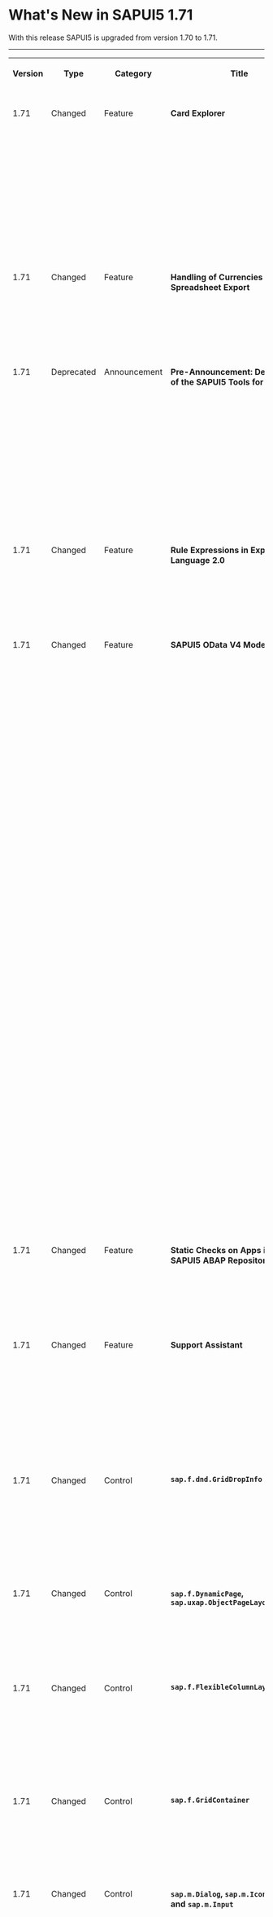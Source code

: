 <!-- loioa93a6a33b56447de8e158122ea2f57b8 -->

# What's New in SAPUI5 1.71

With this release SAPUI5 is upgraded from version 1.70 to 1.71.



****


<table>
<tr>
<th valign="top">

Version

</th>
<th valign="top">

Type

</th>
<th valign="top">

Category

</th>
<th valign="top">

Title

</th>
<th valign="top">

Description

</th>
<th valign="top">

Action

</th>
<th valign="top">

Available as of

</th>
</tr>
<tr>
<td valign="top">

1.71 

</td>
<td valign="top">

Changed 

</td>
<td valign="top">

Feature 

</td>
<td valign="top">

**Card Explorer** 

</td>
<td valign="top">

**Card Explorer**

-   An entire new *Integrate* section has been added to the Card Explorer with more information about card consumption in the host environment - in apps, dashboards, or on any HTML page. This section gives you more information on how to use integration cards in apps and about the integration card API.
-   The Card Explorer now preserves the page last visited and thus offers an improved usability and better navigation.

For more information, see [Card Explorer](https://ui5.sap.com/test-resources/sap/ui/integration/demokit/cardExplorer/index.html).

<sub>Changed•Feature•Info Only•1.71</sub>

</td>
<td valign="top">

Info Only

</td>
<td valign="top">

2019-10-10

</td>
</tr>
<tr>
<td valign="top">

1.71 

</td>
<td valign="top">

Changed 

</td>
<td valign="top">

Feature 

</td>
<td valign="top">

**Handling of Currencies During Spreadsheet Export** 

</td>
<td valign="top">

**Handling of Currencies During Spreadsheet Export**

The export of currencies with a special formatting of decimals is now supported. To achieve this, the export takes `getCustomCurrencies` of `sap.ui.core.Configuration.FormatSettings` into account.

<sub>Changed•Feature•Info Only•1.71</sub>

</td>
<td valign="top">

Info Only 

</td>
<td valign="top">

2019-10-10

</td>
</tr>
<tr>
<td valign="top">

1.71 

</td>
<td valign="top">

Deprecated 

</td>
<td valign="top">

Announcement 

</td>
<td valign="top">

**Pre-Announcement: Deprecation of the SAPUI5 Tools for Eclipse** 

</td>
<td valign="top">

**Pre-Announcement: Deprecation of the SAPUI5 Tools for Eclipse**

Version 1.71 is the last SAPUI5 version for which we will update the [SAPUI5 Tools for Eclipse](https://tools.hana.ondemand.com/#sapui5).

> ### Caution:  
> After the release of SAPUI5 1.71, the SAPUI5 Tools for Eclipse will no longer be maintained.

We recommend that you use SAP Web IDE as the development environment for SAPUI5. For more information, see [App Development Using SAP Web IDE](../05_Developing_Apps/app-development-using-sap-web-ide-13ced94.md).

<sub>Changed•Announcement•Info Only•1.71</sub>

</td>
<td valign="top">

Info Only 

</td>
<td valign="top">

2019-10-10

</td>
</tr>
<tr>
<td valign="top">

1.71 

</td>
<td valign="top">

Changed 

</td>
<td valign="top">

Feature 

</td>
<td valign="top">

**Rule Expressions in Expression Language 2.0** 

</td>
<td valign="top">

**Rule Expressions in Expression Language 2.0**

You can now type the rule expressions in expression language 2.0 in the rule builder control. For more information, see **Expression Language 2.0** in [Rule Builder Control Tutorial](../03_Get-Started/rule-builder-control-tutorial-67fcb30.md).

<sub>Changed•Feature•Info Only•1.71</sub>

</td>
<td valign="top">

Info Only 

</td>
<td valign="top">

2019-10-10

</td>
</tr>
<tr>
<td valign="top">

1.71 

</td>
<td valign="top">

Changed 

</td>
<td valign="top">

Feature 

</td>
<td valign="top">

**SAPUI5 OData V4 Model** 

</td>
<td valign="top">

**SAPUI5 OData V4 Model**

The new version of the SAPUI5 OData V4 model introduces the following features:

-   Custom HTTP headers can be set statically in the manifest or dynamically using `sap.ui.model.odata.v4.ODataModel.changeHttpHeaders`.

-   Annotations for individual overloads of bound actions in the OData 4.01 format are understood as well.

-   `sap.ui.model.odata.v4.Context.requestSideEffects` can now also be called on a context belonging to a context binding that does not request data on its own. The call of `requestSideEffects` is propagated upwards in the binding hierarchy until a context binding or list binding that sends its own data requests is found. During the propagation, list bindings that do not send own data requests must not be passed.

-   Metadata parsing now uses a last-one-wins strategy for duplicated names consistently, also if operations are part of the duplicates.

-   With the model setting `autoExpandSelect:true`, property bindings that become active after their parent context or list binding has sent the first data request will be able to store their data so it can be reused by a later property binding with the same relative path and the same binding context.


> ### Restriction:  
> Due to the limited feature scope of this version of the SAPUI5 OData V4 model, check that all required features are in place before developing freestyle and SAP Fiori elements applications. Double-check the detailed documentation of the features, as certain parts of a feature may be missing. While we aim to be compatible with existing controls, some controls might not work due to small incompatibilities compared to `sap.ui.model.odata.(v2.)ODataModel`, or due to missing features in the model \(such as tree binding\). This also applies to smart controls \(`sap.ui.comp` library\) that do not support the SAPUI5 OData V4 model, as well as controls such as `TreeTable` and `AnalyticalTable`, which are not supported in combination with the SAPUI5 OData V4 model. The interface for applications has been changed for easier and more efficient use of the model. For a summary of these changes, see [Changes Compared to OData V2 Model](../04_Essentials/changes-compared-to-odata-v2-model-abd4d7c.md).

For more information, see [OData V4 Model](../04_Essentials/odata-v4-model-5de13cf.md), the [API Reference](https://ui5.sap.com/#/api/sap.ui.model.odata.v4), and the [Samples](https://ui5.sap.com/#/entity/sap.ui.model.odata.v4.ODataModel).

<sub>Changed•Feature•Info Only•1.71</sub>

</td>
<td valign="top">

Info Only 

</td>
<td valign="top">

2019-10-10

</td>
</tr>
<tr>
<td valign="top">

1.71 

</td>
<td valign="top">

Changed 

</td>
<td valign="top">

Feature 

</td>
<td valign="top">

**Static Checks on Apps in the SAPUI5 ABAP Repository** 

</td>
<td valign="top">

**Static Checks on Apps in the SAPUI5 ABAP Repository**

You can now use Code Inspector to perform certain checks for SAPUI5 apps that are stored in the SAPUI5 ABAP repository. For more information, see [Perform Static Checks on SAPUI5 Apps](../05_Developing_Apps/perform-static-checks-on-sapui5-apps-77b2d31.md).

<sub>Changed•Feature•Info Only•1.71</sub>

</td>
<td valign="top">

Info Only 

</td>
<td valign="top">

2019-10-10

</td>
</tr>
<tr>
<td valign="top">

1.71 

</td>
<td valign="top">

Changed 

</td>
<td valign="top">

Feature 

</td>
<td valign="top">

**Support Assistant** 

</td>
<td valign="top">

**Support Assistant**

The file extension assertion `getReportAsFileInFormat` for OPA tests; which enables Support Assistant checks`RuleEngineOpaExtension`, has changed. Now, the value of the `fileName` parameter should have the extension `.support-assistant.json`, or it will automatically be changed to `.support-assistant.json`. This new feature will improve file recognition in automated test scenarios. For more information, see the [API Reference](https://ui5.sap.com/#/api/sap.ui.core.support.RuleEngineOpaAssertions/methods/sap.ui.core.support.RuleEngineOpaAssertions.getReportAsFileInFormat).

<sub>Changed•Feature•Info Only•1.71</sub>

</td>
<td valign="top">

Info Only 

</td>
<td valign="top">

2019-10-10

</td>
</tr>
<tr>
<td valign="top">

1.71 

</td>
<td valign="top">

Changed 

</td>
<td valign="top">

Control 

</td>
<td valign="top">

**`sap.f.dnd.GridDropInfo`** 

</td>
<td valign="top">

**`sap.f.dnd.GridDropInfo`**

We have introduced a new `dropIndicatorSize` property. It allows the app developer to specify the size of the drop indicator for items which are not part of the grid, for example, if a flat list item is dragged over an `sap.f.GridContainer`. For more information, see the [API Reference](https://ui5.sap.com/#/api/sap.f.dnd.GridDropInfo) and the [Sample](https://ui5.sap.com/#/entity/sap.f.GridContainer/sample/sap.f.sample.GridContainerDragAndDropFromList).

<sub>Changed•Control•Info Only•1.71</sub>

</td>
<td valign="top">

Info Only 

</td>
<td valign="top">

2019-10-10

</td>
</tr>
<tr>
<td valign="top">

1.71 

</td>
<td valign="top">

Changed 

</td>
<td valign="top">

Control 

</td>
<td valign="top">

**`sap.f.DynamicPage`, `sap.uxap.ObjectPageLayout`** 

</td>
<td valign="top">

**`sap.f.DynamicPage`, `sap.uxap.ObjectPageLayout`**

We introduced visual improvements based on the latest SAP Fiori Design Guidelines. We adapted the headers of the controls to improve the visual hierarchy and achieve consistency between pages and floorplans.

<sub>Changed•Control•Info Only•1.71</sub>

</td>
<td valign="top">

Info Only 

</td>
<td valign="top">

2019-10-10

</td>
</tr>
<tr>
<td valign="top">

1.71 

</td>
<td valign="top">

Changed 

</td>
<td valign="top">

Control 

</td>
<td valign="top">

**`sap.f.FlexibleColumnLayout`** 

</td>
<td valign="top">

**`sap.f.FlexibleColumnLayout`**

We introduced a visual improvement of the column separator to enhance its visibility. It is applied to the SAP Quartz Light theme and both SAP Belize themes \(along with the high-contrast themes\), and there are no differences between the cozy mode and the compact mode.For more information, see the [Sample](https://ui5.sap.com/#/entity/sap.f.FlexibleColumnLayout/sample/sap.f.sample.FlexibleColumnLayoutWithTwoColumnStart).

<sub>Changed•Control•Info Only•1.71</sub>

</td>
<td valign="top">

Info Only 

</td>
<td valign="top">

2019-10-10

</td>
</tr>
<tr>
<td valign="top">

1.71 

</td>
<td valign="top">

Changed 

</td>
<td valign="top">

Control 

</td>
<td valign="top">

**`sap.f.GridContainer`** 

</td>
<td valign="top">

**`sap.f.GridContainer`**

This control is no longer experimental, but some properties, methods, and aggregations are still in experimental state.For more information, see the [API Reference](https://ui5.sap.com/#/api/sap.f.GridContainer). 

<sub>Changed•Control•Info Only•1.71</sub>

</td>
<td valign="top">

Info Only 

</td>
<td valign="top">

2019-10-10

</td>
</tr>
<tr>
<td valign="top">

1.71 

</td>
<td valign="top">

Changed 

</td>
<td valign="top">

Control 

</td>
<td valign="top">

**`sap.m.Dialog`, `sap.m.IconTabBar`, and `sap.m.Input`** 

</td>
<td valign="top">

**`sap.m.Dialog`, `sap.m.IconTabBar`, and `sap.m.Input`**

Visual improvements based on the latest SAP Fiori Design Guidelines were implemented for the SAP Quartz Light theme.

-   `sap.m.Dialog` - button stretching on mobile phones has been removed.
-   `sap.m.Input` - `Success` semantic state border is now 1 px for both the SAP Quartz Light and SAP Belize themes.
-   `sap.m.IconTabBar` - top, right, and left shadows are hidden. The bottom shadow is visible over the content, and the bottom border has been removed.

<sub>Changed•Control•Info Only•1.71</sub>

</td>
<td valign="top">

Info Only 

</td>
<td valign="top">

2019-10-10

</td>
</tr>
<tr>
<td valign="top">

1.71 

</td>
<td valign="top">

Changed 

</td>
<td valign="top">

Control 

</td>
<td valign="top">

**`sap.m.Label`** 

</td>
<td valign="top">

**`sap.m.Label`**

Visual changes have been introduced. If the `required` property is set to `true`, the asterisk is now smaller and darker. For more information, see the [Sample](https://ui5.sap.com/#/entity/sap.m.Label/sample/sap.m.sample.Label).

<sub>Changed•Control•Info Only•1.71</sub>

</td>
<td valign="top">

Info Only 

</td>
<td valign="top">

2019-10-10

</td>
</tr>
<tr>
<td valign="top">

1.71 

</td>
<td valign="top">

Changed 

</td>
<td valign="top">

Control 

</td>
<td valign="top">

**`sap.m.Link`** 

</td>
<td valign="top">

**`sap.m.Link`**

A new key user adaptation/SAPUI5 flexibility feature now enables the `target` property to be changed in the UI Adaptation mode if the `href` property is set. For more information, see the [Samples](https://ui5.sap.com/#/entity/sap.m.Link).

<sub>Changed•Control•Info Only•1.71</sub>

</td>
<td valign="top">

Info Only 

</td>
<td valign="top">

2019-10-10

</td>
</tr>
<tr>
<td valign="top">

1.71 

</td>
<td valign="top">

Changed 

</td>
<td valign="top">

Control 

</td>
<td valign="top">

**`sap.m.PlanningCalendar`** 

</td>
<td valign="top">

**`sap.m.PlanningCalendar`**

We have changed the look of the `sap.m.PlanningCalendar`. The header part is now aligned with the one of `sap.m.SinglePlanningCalendar` to have a similar experience when interacting with the two controls. For more information, see the [Sample](https://ui5.sap.com/#/entity/sap.m.PlanningCalendar/sample/sap.m.sample.PlanningCalendarModifyAppointments).

<sub>Changed•Control•Info Only•1.71</sub>

</td>
<td valign="top">

Info Only 

</td>
<td valign="top">

2019-10-10

</td>
</tr>
<tr>
<td valign="top">

1.71 

</td>
<td valign="top">

Changed 

</td>
<td valign="top">

Control 

</td>
<td valign="top">

**`sap.m.SelectDialog`** 

</td>
<td valign="top">

**`sap.m.SelectDialog`**

We have updated the behavior of the `sap.m.SelectDialog` when the single selection mode has the `rememberSelections` property set to `true`. Now the user can close the `SelectDialog` by pressing the already selected item from a single selection dialog. This means that the users no longer need to press *Cancel*, if they have opened the `SelectDialog` for a second time to check what was previously selected. For more information, see the [API Reference](https://ui5.sap.com/#/api/sap.m.SelectDialog) and the [Sample](https://ui5.sap.com/#/entity/sap.m.SelectDialog). 

<sub>Changed•Control•Info Only•1.71</sub>

</td>
<td valign="top">

Info Only 

</td>
<td valign="top">

2019-10-10

</td>
</tr>
<tr>
<td valign="top">

1.71 

</td>
<td valign="top">

Changed 

</td>
<td valign="top">

Control 

</td>
<td valign="top">

**`sap.m.SinglePlanningCalendar`** 

</td>
<td valign="top">

**`sap.m.SinglePlanningCalendar`**

A new `viewChange` event has been introduced, which is fired when the user changes the view of the control. For more information, see the [API Reference](https://ui5.sap.com/#/api/sap.m.SinglePlanningCalendar) and the [Sample](https://ui5.sap.com/#/entity/sap.m.SinglePlanningCalendar/sample/sap.m.sample.SinglePlanningCalendar).

<sub>Changed•Control•Info Only•1.71</sub>

</td>
<td valign="top">

Info Only 

</td>
<td valign="top">

2019-10-10

</td>
</tr>
<tr>
<td valign="top">

1.71 

</td>
<td valign="top">

Changed 

</td>
<td valign="top">

Control 

</td>
<td valign="top">

**`sap.m.TableSelectDialog`** 

</td>
<td valign="top">

**`sap.m.TableSelectDialog`**

The new `resizable` and `draggable` properties have been introduced which affect the desktop mode. They allow the `TableSelectDialog` to be dragged and resized. For more information, see the [API Reference](https://ui5.sap.com/#/api/sap.m.TableSelectDialog) and the [Sample](https://ui5.sap.com/#/entity/sap.m.TableSelectDialog/sample/sap.m.sample.TableSelectDialog).

<sub>Changed•Control•Info Only•1.71</sub>

</td>
<td valign="top">

Info Only 

</td>
<td valign="top">

2019-10-10

</td>
</tr>
<tr>
<td valign="top">

1.71 

</td>
<td valign="top">

Changed 

</td>
<td valign="top">

Control 

</td>
<td valign="top">

**`sap.m.ViewSettingsDialog`** 

</td>
<td valign="top">

**`sap.m.ViewSettingsDialog`**

We have improved the user experience of the search. When there are no items matching the search criteria, the *Select All* checkbox is disabled. For more information, see the [API Reference](https://ui5.sap.com/#/api/sap.m.ViewSettingsDialog).

<sub>Changed•Control•Info Only•1.71</sub>

</td>
<td valign="top">

Info Only 

</td>
<td valign="top">

2019-10-10

</td>
</tr>
<tr>
<td valign="top">

1.71 

</td>
<td valign="top">

Changed 

</td>
<td valign="top">

Control 

</td>
<td valign="top">

**`sap.ui.comp.smarttable.SmartTable`** 

</td>
<td valign="top">

**`sap.ui.comp.smarttable.SmartTable`**

An `sap.m.ObjectIdentifier` entity is now also rendered for fields that point to semantic keys using the `Common.EditableFieldFor` annotation. For more information, see the [API Reference](https://ui5.sap.com/#/api/sap.ui.comp.smarttable.SmartTable) for the `SemanticKey` annotation and the [Sample](https://ui5.sap.com/#/entity/sap.ui.comp.smarttable.SmartTable/sample/sap.ui.comp.sample.smarttable.smartMTableWithCriticality).

<sub>Changed•Control•Info Only•1.71</sub>

</td>
<td valign="top">

Info Only 

</td>
<td valign="top">

2019-10-10

</td>
</tr>
<tr>
<td valign="top">

1.71 

</td>
<td valign="top">

Changed 

</td>
<td valign="top">

Control 

</td>
<td valign="top">

**`sap.ui.integration.widgets.Card`** 

</td>
<td valign="top">

**`sap.ui.integration.widgets.Card`**

-   Static resource handling improvements have been introduced. Relative URLs for static resources \(i18n files, icons, and images\) inside the manifest can now be resolved based on the provided path in the `baseURL` property. This property helps to resolve the card bundle resource locations, in cases when the card manifest is provided as an object.

-   We have introduced a new `withCredentials` boolean property for the `sap.ui.integration.widgets.Card`’s manifest. It is part of the `request` property. It indicates whether cross-site requests should be made using credentials or not.


For more information, see the [API Reference](https://ui5.sap.com/#/api/sap.ui.integration.widgets.Card).

<sub>Changed•Control•Info Only•1.71</sub>

</td>
<td valign="top">

Info Only 

</td>
<td valign="top">

2019-10-10

</td>
</tr>
<tr>
<td valign="top">

1.71 

</td>
<td valign="top">

Changed 

</td>
<td valign="top">

Control 

</td>
<td valign="top">

**`sap.ui.table.AnalyticalTable`, `sap.ui.table.Table`, `sap.ui.table.TreeTable`** 

</td>
<td valign="top">

**`sap.ui.table.AnalyticalTable`, `sap.ui.table.Table`, `sap.ui.table.TreeTable`**

The new `enableNotification` property of `MultiSelectionPlugin` can be used to display a message when the limit of rows that has been selected at the same time is reached.For more information, see the [API Reference](https://ui5.sap.com/#/api/sap.ui.table.plugins.MultiSelectionPlugin) and the [Sample](https://ui5.sap.com/#/entity/sap.ui.table.Table/sample/sap.ui.table.sample.MultiSelectionPlugin).

<sub>Changed•Control•Info Only•1.71</sub>

</td>
<td valign="top">

Info Only 

</td>
<td valign="top">

2019-10-10

</td>
</tr>
<tr>
<td valign="top">

1.71 

</td>
<td valign="top">

Changed 

</td>
<td valign="top">

SAP Fiori Elements 

</td>
<td valign="top">

**SAP Fiori Elements** 

</td>
<td valign="top">

**SAP Fiori Elements**

**List Report and Object Page**

General Features

You can now use `typeImageURL` as a fallback option for the header image. For more information, see [Using Images, Initials, and Icons](../06_SAP_Fiori_Elements/using-images-initials-and-icons-5760b63.md).

The list report has these new features:

-   The default text in the Delete dialog box has been enhanced to provide object information. For more information, see [Configuring the Delete Dialog Box](../06_SAP_Fiori_Elements/configuring-the-delete-dialog-box-15b7740.md).

-   You can use the SAPUI5 Visual Editor to improve the usability of the list report's table layout if a high number of columns is displayed by choosing different popin layout options. For more information, see [Adapting the UI: List Report and Object Page](../06_SAP_Fiori_Elements/adapting-the-ui-list-report-and-object-page-0d2f1a9.md).

The object page has this new feature:

In non-draft applications, the *Save and Edit* button can be enabled using the SAPUI5 Visual Editor. With this option, the object page can be kept forever in edit mode, with intermediate saving. For more information, see [Displaying Actions on the Object Page](../06_SAP_Fiori_Elements/displaying-actions-on-the-object-page-f65e8b1.md).

<sub>Changed•SAP Fiori Elements•Info Only•1.71</sub>

</td>
<td valign="top">

Info Only 

</td>
<td valign="top">

2019-10-10

</td>
</tr>
</table>

**Related Information**  


[What's New in SAPUI5 1.122](what-s-new-in-sapui5-1-122-5d078da.md "With this release SAPUI5 is upgraded from version 1.121 to 1.122.")

[What's New in SAPUI5 1.121](what-s-new-in-sapui5-1-121-91a4a2f.md "With this release SAPUI5 is upgraded from version 1.120 to 1.121.")

[What's New in SAPUI5 1.120](what-s-new-in-sapui5-1-120-2359b63.md "With this release SAPUI5 is upgraded from version 1.119 to 1.120.")

[What's New in SAPUI5 1.119](what-s-new-in-sapui5-1-119-0b1903a.md "With this release SAPUI5 is upgraded from version 1.118 to 1.119.")

[What's New in SAPUI5 1.118](what-s-new-in-sapui5-1-118-3eecbde.md "With this release SAPUI5 is upgraded from version 1.117 to 1.118.")

[What's New in SAPUI5 1.117](what-s-new-in-sapui5-1-117-029d3b4.md "With this release SAPUI5 is upgraded from version 1.116 to 1.117.")

[What's New in SAPUI5 1.116](what-s-new-in-sapui5-1-116-ebd6f34.md "With this release SAPUI5 is upgraded from version 1.115 to 1.116.")

[What's New in SAPUI5 1.115](what-s-new-in-sapui5-1-115-409fde8.md "With this release SAPUI5 is upgraded from version 1.114 to 1.115.")

[What's New in SAPUI5 1.114](what-s-new-in-sapui5-1-114-890fce1.md "With this release SAPUI5 is upgraded from version 1.113 to 1.114.")

[What's New in SAPUI5 1.113](what-s-new-in-sapui5-1-113-a9553fe.md "With this release SAPUI5 is upgraded from version 1.112 to 1.113.")

[What's New in SAPUI5 1.112](what-s-new-in-sapui5-1-112-34afc69.md "With this release SAPUI5 is upgraded from version 1.111 to 1.112.")

[What's New in SAPUI5 1.111](what-s-new-in-sapui5-1-111-7a67837.md "With this release SAPUI5 is upgraded from version 1.110 to 1.111.")

[What's New in SAPUI5 1.110](what-s-new-in-sapui5-1-110-71a855c.md "With this release SAPUI5 is upgraded from version 1.109 to 1.110.")

[What's New in SAPUI5 1.109](what-s-new-in-sapui5-1-109-3264bd2.md "With this release SAPUI5 is upgraded from version 1.108 to 1.109.")

[What's New in SAPUI5 1.108](what-s-new-in-sapui5-1-108-66e33f0.md "With this release SAPUI5 is upgraded from version 1.107 to 1.108.")

[What's New in SAPUI5 1.107](what-s-new-in-sapui5-1-107-d4ff916.md "With this release SAPUI5 is upgraded from version 1.106 to 1.107.")

[What's New in SAPUI5 1.106](what-s-new-in-sapui5-1-106-5b497b0.md "With this release SAPUI5 is upgraded from version 1.105 to 1.106.")

[What's New in SAPUI5 1.105](what-s-new-in-sapui5-1-105-4d6c00e.md "With this release SAPUI5 is upgraded from version 1.104 to 1.105.")

[What's New in SAPUI5 1.104](what-s-new-in-sapui5-1-104-69e567c.md "With this release SAPUI5 is upgraded from version 1.103 to 1.104.")

[What's New in SAPUI5 1.103](what-s-new-in-sapui5-1-103-0e98c76.md "With this release SAPUI5 is upgraded from version 1.102 to 1.103.")

[What's New in SAPUI5 1.102](what-s-new-in-sapui5-1-102-f038c99.md "With this release SAPUI5 is upgraded from version 1.101 to 1.102.")

[What's New in SAPUI5 1.101](what-s-new-in-sapui5-1-101-7733b00.md "With this release SAPUI5 is upgraded from version 1.100 to 1.101.")

[What's New in SAPUI5 1.100](what-s-new-in-sapui5-1-100-27dec1d.md "With this release SAPUI5 is upgraded from version 1.99 to 1.100.")

[What's New in SAPUI5 1.99](what-s-new-in-sapui5-1-99-4f35848.md "With this release SAPUI5 is upgraded from version 1.98 to 1.99.")

[What's New in SAPUI5 1.98](what-s-new-in-sapui5-1-98-d9f16f2.md "With this release SAPUI5 is upgraded from version 1.97 to 1.98.")

[What's New in SAPUI5 1.97](what-s-new-in-sapui5-1-97-fa0e282.md "With this release SAPUI5 is upgraded from version 1.96 to 1.97.")

[What's New in SAPUI5 1.96](what-s-new-in-sapui5-1-96-7a9269f.md "With this release SAPUI5 is upgraded from version 1.95 to 1.96.")

[What's New in SAPUI5 1.95](what-s-new-in-sapui5-1-95-a1aea67.md "With this release SAPUI5 is upgraded from version 1.94 to 1.95.")

[What's New in SAPUI5 1.94](what-s-new-in-sapui5-1-94-c40f1e6.md "With this release SAPUI5 is upgraded from version 1.93 to 1.94.")

[What's New in SAPUI5 1.93](what-s-new-in-sapui5-1-93-f273340.md "With this release SAPUI5 is upgraded from version 1.92 to 1.93.")

[What's New in SAPUI5 1.92](what-s-new-in-sapui5-1-92-1ef345d.md "With this release SAPUI5 is upgraded from version 1.91 to 1.92.")

[What's New in SAPUI5 1.91](what-s-new-in-sapui5-1-91-0a2bd79.md "With this release SAPUI5 is upgraded from version 1.90 to 1.91.")

[What's New in SAPUI5 1.90](what-s-new-in-sapui5-1-90-91c10c2.md "With this release SAPUI5 is upgraded from version 1.89 to 1.90.")

[What's New in SAPUI5 1.89](what-s-new-in-sapui5-1-89-e56cddc.md "With this release SAPUI5 is upgraded from version 1.88 to 1.89.")

[What's New in SAPUI5 1.88](what-s-new-in-sapui5-1-88-e15a206.md "With this release SAPUI5 is upgraded from version 1.87 to 1.88.")

[What's New in SAPUI5 1.87](what-s-new-in-sapui5-1-87-b506da7.md "With this release SAPUI5 is upgraded from version 1.86 to 1.87.")

[What's New in SAPUI5 1.86](what-s-new-in-sapui5-1-86-4c1c959.md "With this release SAPUI5 is upgraded from version 1.85 to 1.86.")

[What's New in SAPUI5 1.85](what-s-new-in-sapui5-1-85-1d18eb5.md "With this release SAPUI5 is upgraded from version 1.84 to 1.85.")

[What's New in SAPUI5 1.84](what-s-new-in-sapui5-1-84-dc76640.md "With this release SAPUI5 is upgraded from version 1.82 to 1.84.")

[What's New in SAPUI5 1.82](what-s-new-in-sapui5-1-82-3a8dd13.md "With this release SAPUI5 is upgraded from version 1.81 to 1.82.")

[What's New in SAPUI5 1.81](what-s-new-in-sapui5-1-81-f5e2a21.md "With this release SAPUI5 is upgraded from version 1.80 to 1.81.")

[What's New in SAPUI5 1.80](what-s-new-in-sapui5-1-80-8cee506.md "With this release SAPUI5 is upgraded from version 1.79 to 1.80.")

[What's New in SAPUI5 1.79](what-s-new-in-sapui5-1-79-99c4cdc.md "With this release SAPUI5 is upgraded from version 1.78 to 1.79.")

[What's New in SAPUI5 1.78](what-s-new-in-sapui5-1-78-f09b63e.md "With this release SAPUI5 is upgraded from version 1.77 to 1.78.")

[What's New in SAPUI5 1.77](what-s-new-in-sapui5-1-77-c46b439.md "With this release SAPUI5 is upgraded from version 1.76 to 1.77.")

[What's New in SAPUI5 1.76](what-s-new-in-sapui5-1-76-aad03b5.md "With this release SAPUI5 is upgraded from version 1.75 to 1.76.")

[What's New in SAPUI5 1.75](what-s-new-in-sapui5-1-75-5cbb62d.md "With this release SAPUI5 is upgraded from version 1.74 to 1.75.")

[What's New in SAPUI5 1.74](what-s-new-in-sapui5-1-74-c22208a.md "With this release SAPUI5 is upgraded from version 1.73 to 1.74.")

[What's New in SAPUI5 1.73](what-s-new-in-sapui5-1-73-231dd13.md "With this release SAPUI5 is upgraded from version 1.72 to 1.73.")

[What's New in SAPUI5 1.72](what-s-new-in-sapui5-1-72-521cad9.md "With this release SAPUI5 is upgraded from version 1.71 to 1.72.")

[What's New in SAPUI5 1.70](what-s-new-in-sapui5-1-70-f073d69.md "With this release SAPUI5 is upgraded from version 1.69 to 1.70.")

[What's New in SAPUI5 1.69](what-s-new-in-sapui5-1-69-89a18bd.md "With this release SAPUI5 is upgraded from version 1.68 to 1.69.")

[What's New in SAPUI5 1.68](what-s-new-in-sapui5-1-68-f94bf93.md "With this release SAPUI5 is upgraded from version 1.67 to 1.68.")

[What's New in SAPUI5 1.67](what-s-new-in-sapui5-1-67-a6b1472.md "With this release SAPUI5 is upgraded from version 1.66 to 1.67.")

[What's New in SAPUI5 1.66](what-s-new-in-sapui5-1-66-c9896e9.md "With this release SAPUI5 is upgraded from version 1.65 to 1.66.")

[What's New in SAPUI5 1.65](what-s-new-in-sapui5-1-65-0f5acfd.md "With this release SAPUI5 is upgraded from version 1.64 to 1.65.")

[What's New in SAPUI5 1.64](what-s-new-in-sapui5-1-64-0e30822.md "With this release SAPUI5 is upgraded from version 1.63 to 1.64.")

[What's New in SAPUI5 1.63](what-s-new-in-sapui5-1-63-e8d9da7.md "With this release SAPUI5 is upgraded from version 1.62 to 1.63.")

[What's New in SAPUI5 1.62](what-s-new-in-sapui5-1-62-771f4d5.md "With this release SAPUI5 is upgraded from version 1.61 to 1.62.")

[What's New in SAPUI5 1.61](what-s-new-in-sapui5-1-61-d991552.md "With this release SAPUI5 is upgraded from version 1.60 to 1.61.")

[What's New in SAPUI5 1.60](what-s-new-in-sapui5-1-60-5a0e1f7.md "With this release SAPUI5 is upgraded from version 1.58 to 1.60.")

[What's New in SAPUI5 1.58](what-s-new-in-sapui5-1-58-7c927aa.md "With this release SAPUI5 is upgraded from version 1.56 to 1.58.")

[What's New in SAPUI5 1.56](what-s-new-in-sapui5-1-56-108b7fd.md "With this release SAPUI5 is upgraded from version 1.54 to 1.56.")

[What's New in SAPUI5 1.54](what-s-new-in-sapui5-1-54-c838330.md "With this release SAPUI5 is upgraded from version 1.52 to 1.54.")

[What's New in SAPUI5 1.52](what-s-new-in-sapui5-1-52-849e1b6.md "With this release SAPUI5 is upgraded from version 1.50 to 1.52.")

[What's New in SAPUI5 1.50](what-s-new-in-sapui5-1-50-759e9f3.md "With this release SAPUI5 is upgraded from version 1.48 to 1.50.")

[What's New in SAPUI5 1.48](what-s-new-in-sapui5-1-48-fa1efac.md "With this release SAPUI5 is upgraded from version 1.46 to 1.48.")

[What's New in SAPUI5 1.46](what-s-new-in-sapui5-1-46-6307539.md "With this release SAPUI5 is upgraded from version 1.44 to 1.46.")

[What's New in SAPUI5 1.44](what-s-new-in-sapui5-1-44-a0cb7a0.md "With this release SAPUI5 is upgraded from version 1.42 to 1.44.")

[What's New in SAPUI5 1.42](what-s-new-in-sapui5-1-42-468b05d.md "With this release SAPUI5 is upgraded from version 1.40 to 1.42.")

[What's New in SAPUI5 1.40](what-s-new-in-sapui5-1-40-fbab50e.md "With this release SAPUI5 is upgraded from version 1.38 to 1.40.")

[What's New in SAPUI5 1.38](what-s-new-in-sapui5-1-38-f218918.md "With this release SAPUI5 is upgraded from version 1.36 to 1.38.")


